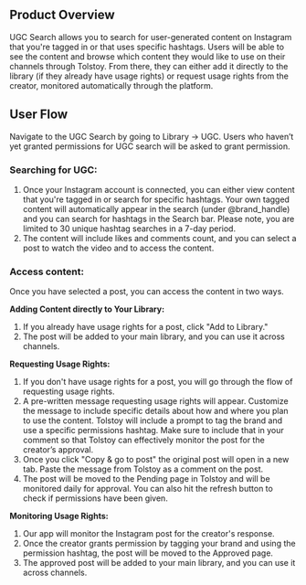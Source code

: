 ## Product Overview

UGC Search allows you to search for user-generated content on Instagram that you're tagged in or that uses specific hashtags. Users will be able to see the content and browse which content they would like to use on their channels through Tolstoy. From there, they can either add it directly to the library (if they already have usage rights) or request usage rights from the creator, monitored automatically through the platform.

## User Flow

Navigate to the UGC Search by going to Library → UGC. Users who haven’t yet granted permissions for UGC search will be asked to grant permission.

### Searching for UGC:

1. Once your Instagram account is connected, you can either view content that you're tagged in or search for specific hashtags. Your own tagged content will automatically appear in the search (under @brand_handle) and you can search for hashtags in the Search bar. Please note, you are limited to 30 unique hashtag searches in a 7-day period.
2. The content will include likes and comments count, and you can select a post to watch the video and to access the content.

### Access content:

Once you have selected a post, you can access the content in two ways.

**Adding Content directly to Your Library:**

1. If you already have usage rights for a post, click "Add to Library."
2. The post will be added to your main library, and you can use it across channels.

**Requesting Usage Rights:**

1. If you don't have usage rights for a post, you will go through the flow of requesting usage rights.
2. A pre-written message requesting usage rights will appear. Customize the message to include specific details about how and where you plan to use the content. Tolstoy will include a prompt to tag the brand and use a specific permissions hashtag. Make sure to include that in your comment so that Tolstoy can effectively monitor the post for the creator’s approval. 
3. Once you click "Copy & go to post" the original post will open in a new tab. Paste the message from Tolstoy as a comment on the post.
4. The post will be moved to the Pending page in Tolstoy and will be monitored daily for approval. You can also hit the refresh button to check if permissions have been given.

**Monitoring Usage Rights:**

1. Our app will monitor the Instagram post for the creator's response.
2. Once the creator grants permission by tagging your brand and using the permission hashtag, the post will be moved to the Approved page.
3. The approved post will be added to your main library, and you can use it across channels.
